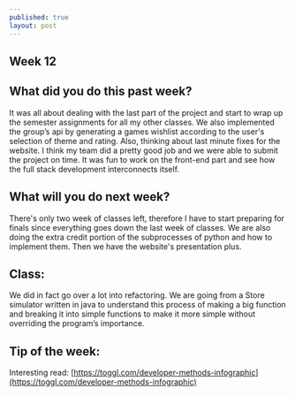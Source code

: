 ```yaml
---
published: true
layout: post
---
```

## Week 12
## What did you do this past week?
It was all about dealing with the last part of the project and start to wrap up the semester assignments for all my other classes. We also implemented the group’s api by generating a games wishlist according to the user's selection of theme and rating. 
Also, thinking about last minute fixes for the website. I think my team did a pretty good job and we were able to submit the  project on time. It was fun to work on the front-end part and see how the full stack development interconnects itself. 

## What will you do next week?
There's only two week of classes left, therefore I have to start preparing for finals since everything goes down the last week of classes. We are also doing the extra credit portion of the subprocesses of python and how to implement them. Then we have the website's presentation plus. 

## Class:
We did in fact go over a lot into refactoring. We are going from a Store simulator written in java to understand this process of making a big function and breaking it into simple functions to make it more simple without overriding the program’s importance.


## Tip of the week:
Interesting read:
[https://toggl.com/developer-methods-infographic](https://toggl.com/developer-methods-infographic)